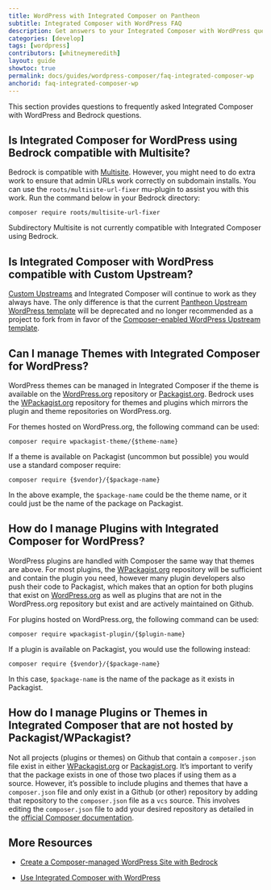 ```yaml
---
title: WordPress with Integrated Composer on Pantheon
subtitle: Integrated Composer with WordPress FAQ
description: Get answers to your Integrated Composer with WordPress questions.
categories: [develop]
tags: [wordpress]
contributors: [whitneymeredith]
layout: guide
showtoc: true
permalink: docs/guides/wordpress-composer/faq-integrated-composer-wp
anchorid: faq-integrated-composer-wp
---
```


This section provides questions to frequently asked Integrated Composer with WordPress and Bedrock questions.

## Is Integrated Composer for WordPress using Bedrock compatible with Multisite?

Bedrock is compatible with [Multisite](/guides/multisite/). However, you might need to do extra work to ensure that admin URLs work correctly on subdomain installs. You can use the `roots/multisite-url-fixer`  mu-plugin to assist you with this work. Run the command below in your Bedrock directory:

```bash{promptUser: user}
composer require roots/multisite-url-fixer
```

Subdirectory Multisite is not currently compatible with Integrated Composer using Bedrock.

## Is Integrated Composer with WordPress compatible with Custom Upstream?

[Custom Upstreams](/guides/custom-upstream) and Integrated Composer will continue to work as they always have. The only difference is that the current [Pantheon Upstream WordPress template](https://github.com/pantheon-upstreams/wordpress-project)  will be deprecated and no longer recommended as a project to fork from in favor of the [Composer-enabled WordPress Upstream template](https://github.com/pantheon-upstreams/wordpress-project#composer-enabled-wordpress-upstream-template).

## Can I manage Themes with Integrated Composer for WordPress?

WordPress themes can be managed in Integrated Composer if the theme is available on the [WordPress.org](http://wordpress.org/) repository or [Packagist.org](http://packagist.org/). Bedrock uses the [WPackagist.org](http://wpackagist.org/) repository for themes and plugins which mirrors the plugin and theme repositories on WordPress.org.

For themes hosted on WordPress.org, the following command can be used:

```bash{promptUser: user}
composer require wpackagist-theme/{$theme-name}
```

If a theme is available on Packagist (uncommon but possible) you would use a standard composer require:

```bash{promptUser: user}
composer require {$vendor}/{$package-name}
```

In the above example, the `$package-name` could be the theme name, or it could just be the name of the package on Packagist.

## How do I manage Plugins with Integrated Composer for WordPress?

WordPress plugins are handled with Composer the same way that themes are above. For most plugins, the [WPackagist.org](http://wpackagist.org/) repository will be sufficient and contain the plugin you need, however many plugin developers also push their code to Packagist, which makes that an option for both plugins that exist on [WordPress.org](http://wordpress.org/) as well as plugins that are not in the WordPress.org repository but exist and are actively maintained on Github.

For plugins hosted on WordPress.org, the following command can be used:

```bash{promptUser: user}
composer require wpackagist-plugin/{$plugin-name}
```
If a plugin is available on Packagist, you would use the following instead:

```bash{promptUser: user}
composer require {$vendor}/{$package-name}
```

In this case, `$package-name` is the name of the package as it exists in Packagist.

## How do I manage Plugins or Themes in Integrated Composer that are not hosted by Packagist/WPackagist?

Not all projects (plugins or themes) on Github that contain a `composer.json` file exist in either [WPackagist.org](http://wpackagist.org/) or [Packagist.org](http://packagist.org/). It’s important to verify that the package exists in one of those two places if using them as a source. However, it’s possible to include plugins and themes that have a `composer.json` file and only exist in a Github (or other) repository by adding that repository to the `composer.json` file as a `vcs` source. This involves editing the `composer.json` file to add your desired repository as detailed in the [official Composer documentation](https://getcomposer.org/doc/05-repositories.md#vcs).

## More Resources

- [Create a Composer-managed WordPress Site with Bedrock](/guides/wordpress-composer/bedrock-composer)

- [Use Integrated Composer with WordPress](/guides/wordpress-composer/wordpress-ic)